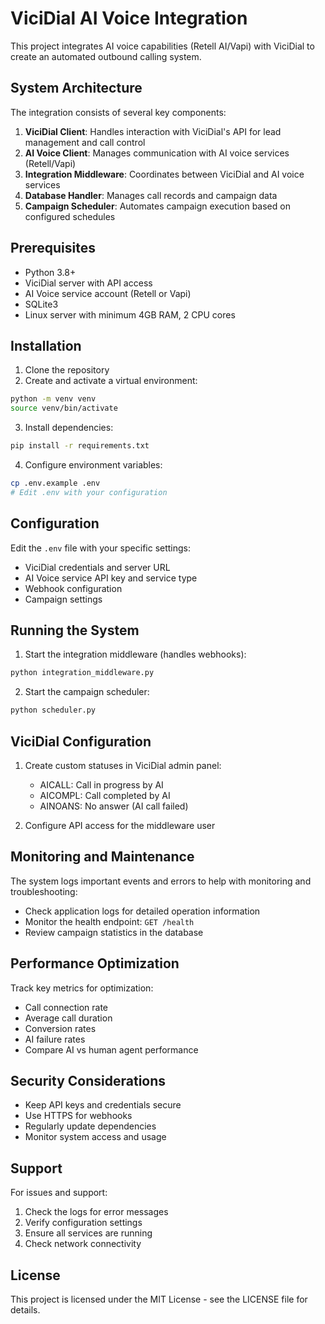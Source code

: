 # ViciDial AI Voice Integration

This project integrates AI voice capabilities (Retell AI/Vapi) with ViciDial to create an automated outbound calling system.

## System Architecture

The integration consists of several key components:

1. **ViciDial Client**: Handles interaction with ViciDial's API for lead management and call control
2. **AI Voice Client**: Manages communication with AI voice services (Retell/Vapi)
3. **Integration Middleware**: Coordinates between ViciDial and AI voice services
4. **Database Handler**: Manages call records and campaign data
5. **Campaign Scheduler**: Automates campaign execution based on configured schedules

## Prerequisites

- Python 3.8+
- ViciDial server with API access
- AI Voice service account (Retell or Vapi)
- SQLite3
- Linux server with minimum 4GB RAM, 2 CPU cores

## Installation

1. Clone the repository
2. Create and activate a virtual environment:
```bash
python -m venv venv
source venv/bin/activate
```

3. Install dependencies:
```bash
pip install -r requirements.txt
```

4. Configure environment variables:
```bash
cp .env.example .env
# Edit .env with your configuration
```

## Configuration

Edit the `.env` file with your specific settings:

- ViciDial credentials and server URL
- AI Voice service API key and service type
- Webhook configuration
- Campaign settings

## Running the System

1. Start the integration middleware (handles webhooks):
```bash
python integration_middleware.py
```

2. Start the campaign scheduler:
```bash
python scheduler.py
```

## ViciDial Configuration

1. Create custom statuses in ViciDial admin panel:
   - AICALL: Call in progress by AI
   - AICOMPL: Call completed by AI
   - AINOANS: No answer (AI call failed)

2. Configure API access for the middleware user

## Monitoring and Maintenance

The system logs important events and errors to help with monitoring and troubleshooting:

- Check application logs for detailed operation information
- Monitor the health endpoint: `GET /health`
- Review campaign statistics in the database

## Performance Optimization

Track key metrics for optimization:

- Call connection rate
- Average call duration
- Conversion rates
- AI failure rates
- Compare AI vs human agent performance

## Security Considerations

- Keep API keys and credentials secure
- Use HTTPS for webhooks
- Regularly update dependencies
- Monitor system access and usage

## Support

For issues and support:
1. Check the logs for error messages
2. Verify configuration settings
3. Ensure all services are running
4. Check network connectivity

## License

This project is licensed under the MIT License - see the LICENSE file for details.